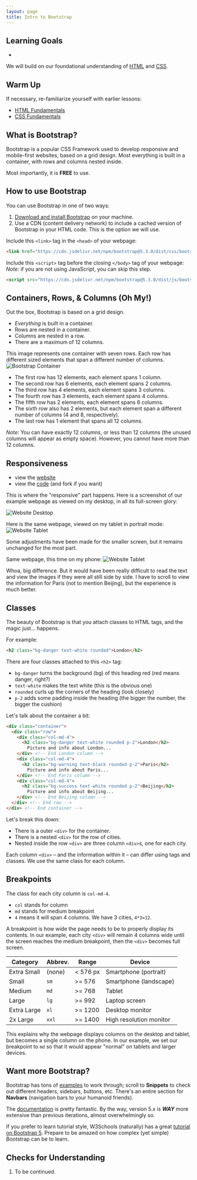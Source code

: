 ```yaml
---
layout: page
title: Intro to Bootstrap
---
```


## Learning Goals
- 

We will build on our foundational understanding of [HTML](/module3/lessons/week1/HTMLFundamentals) and [CSS](/module3/lessons/week1/CSSFundamentals).

## Warm Up

<section class='call-to-action' markdown='1'>

If necessary, re-familiarize yourself with earlier lessons:
* [HTML Fundamentals](/module3/lessons/week1/HTMLFundamentals)
* [CSS Fundamentals](/module3/lessons/week1/CSSFundamentals)

## What is Bootstrap?

Bootstrap is a popular CSS Framework used to develop responsive and mobile-first websites, based on a grid design. Most everything is built in a container, with rows and columns nested inside.

Most importantly, it is **FREE** to use.

## How to use Bootstrap

You can use Bootstrap in one of two ways:
1. [Download and install Bootstrap](https://getbootstrap.com/docs/5.3/getting-started/download/) on your machine.
1. Use a CDN (content delivery network) to include a cached version of Bootstrap in your HTML code. This is the option we will use.

Include this `<link>` tag in the `<head>` of your webpage:
```html
<link href="https://cdn.jsdelivr.net/npm/bootstrap@5.3.0/dist/css/bootstrap.min.css" rel="stylesheet" integrity="sha384-9ndCyUaIbzAi2FUVXJi0CjmCapSmO7SnpJef0486qhLnuZ2cdeRhO02iuK6FUUVM" crossorigin="anonymous">
```

Include this `<script>` tag before the closing `</body>` tag of your webpage:
_Note:_ if you are not using JavaScript, you can skip this step.
```html
<script src="https://cdn.jsdelivr.net/npm/bootstrap@5.3.0/dist/js/bootstrap.bundle.min.js" integrity="sha384-geWF76RCwLtnZ8qwWowPQNguL3RmwHVBC9FhGdlKrxdiJJigb/j/68SIy3Te4Bkz" crossorigin="anonymous"></script>
```

## Containers, Rows, & Columns (Oh My!)

Out the box, Bootstrap is based on a grid design. 
* _Everything_ is built in a container.
* Rows are nested in a container.
* Columns are nested in a row.
* There are a maximum of 12 columns.

This image represents one container with seven rows. Each row has different sized elements that span a different number of columns.
![Bootstrap Container](/assets/images/module3/Week5/BootstrapGrid.png)
* The first row has 12 elements, each element spans 1 column.
* The second row has 6 elements, each element spans 2 columns.
* The third row has 4 elements, each element spans 3 columns.
* The fourth row has 3 elements, each element spans 4 columns.
* The fifth row has 2 elements, each element spans 6 columns.
* The sixth row also has 2 elements, but each element span a different number of columns (4 and 8, respectively).
* The last row has 1 element that spans all 12 columns.

_Note:_ You can have exactly 12 columns, or less than 12 columns (the unused columns will appear as empty space). However, you cannot have more than 12 columns.

## Responsiveness

* view the [website](https://launchbootstrap.launch-team.repl.co/)
* view the [code](https://replit.com/@launch-team/LaunchBootstrap#index.html) (and fork if you want)

This is where the "responsive" part happens. Here is a screenshot of our example webpage as viewed on my desktop, in all its full-screen glory:

![Website Desktop](/assets/images/module3/Week5/OlympicDesktop.png)

Here is the same webpage, viewed on my tablet in portrait mode:
![Website Tablet](/assets/images/module3/Week5/OlympicTablet.png)

Some adjustments have been made for the smaller screen, but it remains unchanged for the most part.

Same webpage, this time on my phone:
![Website Tablet](/assets/images/module3/Week5/OlympicPhone.png)

Whoa, big difference. But it would have been really difficult to read the text and view the images if they were all still side by side. I have to scroll to view the information for Paris (not to mention Beijing), but the experience is much better.

## Classes

The beauty of Bootstrap is that you attach classes to HTML tags, and the magic just... happens.

For example:
```html
<h2 class="bg-danger text-white rounded">London</h2>
```
There are four classes attached to this `<h2>` tag:
* `bg-danger` turns the background (bg) of this heading red (red means danger, right?)
* `text-white` makes the text white (this is the obvious one)
* `rounded` curls up the corners of the heading (look closely)
* `p-2` adds some padding inside the heading (the bigger the number, the bigger the cushion)

Let's talk about the container a bit:
```html
<div class="container">
  <div class="row">
    <div class="col-md-4">
      <h2 class="bg-danger text-white rounded p-2">London</h2>
        Picture and info about London...
    </div> <!-- End London column -->
    <div class="col-md-4">
      <h2 class="bg-warning text-black rounded p-2">Paris</h2>
        Picture and info about Paris...
    </div> <!-- End Paris column -->
    <div class="col-md-4">
      <h2 class="bg-success text-white rounded p-2">Beijing</h2>
        Picture and info about Beijing...
    </div> <!-- End Beijing column -->
  </div> <!-- End row -->
</div> <!-- End container -->
```
Let's break this down:
* There is a outer `<div>` for the container.
* There is a nested `<div>` for the row of cities. 
* Nested inside the row `<div>` are three column `<div>`s, one for each city.

Each column `<div>` &ndash; and the information within it &ndash; can differ using tags and classes. We use the same class for each column.

## Breakpoints

The class for each city column is `col-md-4`. 
* `col` stands for column
* `md` stands for medium breakpoint
* `4` means it will span 4 columns. We have 3 cities, `4*3=12`.

A breakpoint is how wide the page needs to be to properly display its contents. In our example, each city `<div>` will remain 4 columns wide until the screen reaches the medium breakpoint, then the `<div>` becomes full screen. 

| **Category** | **Abbrev.** | **Range** | **Device**              |
|--------------|-------------|-----------|-------------------------|
| Extra Small  | (none)      | < 576 px  | Smartphone (portrait)   |
| Small        | `sm`        | >= 576    | Smartphone (landscape)  |
| Medium       | `md`        | >= 768    | Tablet |
| Large        | `lg`        | >= 992    | Laptop screen  |
| Extra Large  | `xl`        | >= 1200   | Desktop monitor |
| 2x Large     | `xxl`       | >= 1400   | High resolution monitor |

This explains why the webpage displays columns on the desktop and tablet, but becomes a single column on the phone. In our example, we set our breakpoint to `md` so that it would appear "normal" on tablets and larger devices.

## Want more Bootstrap?

Bootstrap has tons of [examples](https://getbootstrap.com/docs/5.3/examples/) to work through; scroll to **Snippets** to check out different headers, sidebars, buttons, etc. There's an entire section for **Navbars** (navigation bars to your humanoid friends).

The [documentation](https://getbootstrap.com/docs/5.3/getting-started/introduction/) is pretty fantastic. By the way, version 5.x is **_WAY_** more extensive than previous iterations, almost overwhelmingly so.

If you prefer to learn tutorial style, W3Schools (naturally) has a great [tutorial on Bootstrap 5](https://www.w3schools.com/bootstrap5/index.php). Prepare to be amazed on how complex (yet simple) Bootstrap can be to learn.

## Checks for Understanding
1. To be continued.
